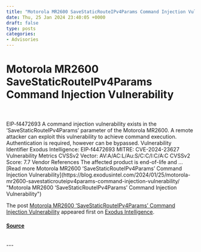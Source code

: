 ```yaml
---
title: "Motorola MR2600 SaveStaticRouteIPv4Params Command Injection Vulnerability"
date: Thu, 25 Jan 2024 23:40:05 +0000
draft: false
type: posts
categories: 
- Advisories
---
```

# Motorola MR2600 SaveStaticRouteIPv4Params Command Injection Vulnerability

<br/>

<br/>
EIP-f4472693 A command injection vulnerability exists in the ‘SaveStaticRouteIPv4Params’ parameter of the Motorola MR2600. A remote attacker can exploit this vulnerability to achieve command execution. Authentication is required, however can be bypassed. Vulnerability Identifier Exodus Intelligence: EIP-f4472693 MITRE: CVE-2024-23627 Vulnerability Metrics CVSSv2 Vector: AV:A/AC:L/Au:S/C:C/I:C/A:C CVSSv2 Score: 7.7 Vendor References The affected product is end-of-life and ... [Read more Motorola MR2600 ‘SaveStaticRouteIPv4Params’ Command Injection Vulnerability](https://blog.exodusintel.com/2024/01/25/motorola-mr2600-savestaticrouteipv4params-command-injection-vulnerability/ "Motorola MR2600 ‘SaveStaticRouteIPv4Params’ Command Injection Vulnerability")

The post [Motorola MR2600 ‘SaveStaticRouteIPv4Params’ Command Injection Vulnerability](https://blog.exodusintel.com/2024/01/25/motorola-mr2600-savestaticrouteipv4params-command-injection-vulnerability/) appeared first on [Exodus Intelligence](https://blog.exodusintel.com).

#### [Source](https://blog.exodusintel.com/2024/01/25/motorola-mr2600-savestaticrouteipv4params-command-injection-vulnerability/)

<br/>
---
